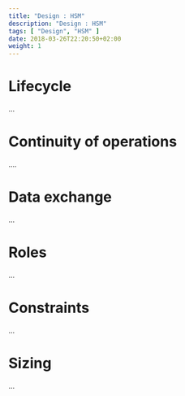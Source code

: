 ```yaml
---
title: "Design : HSM"
description: "Design : HSM"
tags: [ "Design", "HSM" ]
date: 2018-03-26T22:20:50+02:00
weight: 1
---
```

# Lifecycle 

...

# Continuity of operations

....

# Data exchange

...

# Roles 

...

# Constraints

...

# Sizing

...